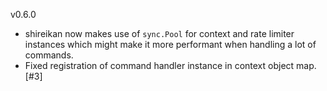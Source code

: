 v0.6.0

- shireikan now makes use of `sync.Pool` for context and rate limiter instances which might make it more performant when handling a lot of commands.
- Fixed registration of command handler instance in context object map. [#3]